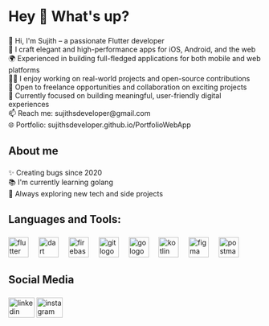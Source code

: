 <h1 align="left">Hey 👋 What's up?</h1>

###

<p align="left">👋 Hi, I'm Sujith – a passionate Flutter developer<br>📱 I craft elegant and high-performance apps for iOS, Android, and the web<br>🌍 Experienced in building full-fledged applications for both mobile and web platforms<br>🧑‍💻 I enjoy working on real-world projects and open-source contributions<br>💼 Open to freelance opportunities and collaboration on exciting projects<br>🚀 Currently focused on building meaningful, user-friendly digital experiences<br>📫 Reach me: sujithsdeveloper@gmail.com<br>🌐 Portfolio: sujithsdeveloper.github.io/PortfolioWebApp</p>

###

<h2 align="left">About me</h2>

###

<p align="left">✨ Creating bugs since 2020<br>📚 I'm currently learning golang<br>🚀 Always exploring new tech and side projects</p>

###

<h2 align="left">Languages and Tools:</h2>

###

<div align="left">
  <img src="https://cdn.jsdelivr.net/gh/devicons/devicon/icons/flutter/flutter-original.svg" height="40" alt="flutter logo"  />
  <img width="12" />
  <img src="https://cdn.jsdelivr.net/gh/devicons/devicon/icons/dart/dart-original.svg" height="40" alt="dart logo"  />
  <img width="12" />
  <img src="https://cdn.jsdelivr.net/gh/devicons/devicon/icons/firebase/firebase-plain.svg" height="40" alt="firebase logo"  />
  <img width="12" />
  <img src="https://cdn.jsdelivr.net/gh/devicons/devicon/icons/git/git-original.svg" height="40" alt="git logo"  />
  <img width="12" />
  <img src="https://cdn.jsdelivr.net/gh/devicons/devicon/icons/go/go-original.svg" height="40" alt="go logo"  />
  <img width="12" />
  <img src="https://cdn.jsdelivr.net/gh/devicons/devicon/icons/kotlin/kotlin-original.svg" height="40" alt="kotlin logo"  />
  <img width="12" />
  <img src="https://cdn.jsdelivr.net/gh/devicons/devicon/icons/figma/figma-original.svg" height="40" alt="figma logo"  />
  <img width="12" />
  <img src="https://cdn.simpleicons.org/postman/FF6C37" height="40" alt="postman logo"  />
</div>

###

<h2 align="left">Social Media</h2>

###

<div align="left">
  <img src="https://raw.githubusercontent.com/maurodesouza/profile-readme-generator/master/src/assets/icons/social/linkedin/default.svg" width="52" height="40" alt="linkedin logo"  />
  <img src="https://raw.githubusercontent.com/maurodesouza/profile-readme-generator/master/src/assets/icons/social/instagram/default.svg" width="52" height="40" alt="instagram logo"  />
</div>

###


###

